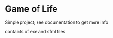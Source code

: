 # Game of Life

Simple project; see documentation to get more info

containts of exe and sfml files 
